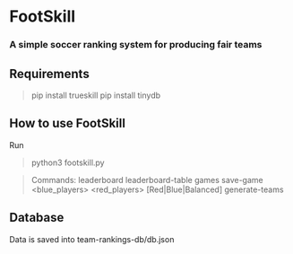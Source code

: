 # FootSkill
### A simple soccer ranking system for producing fair teams

## Requirements

> pip install trueskill
> pip install tinydb

## How to use FootSkill

Run
> python3 footskill.py

>Commands:
> leaderboard
> leaderboard-table
> games
> save-game <date> <blue_players> <red_players> [Red|Blue|Balanced]
> generate-teams <players>

## Database

Data is saved into team-rankings-db/db.json

